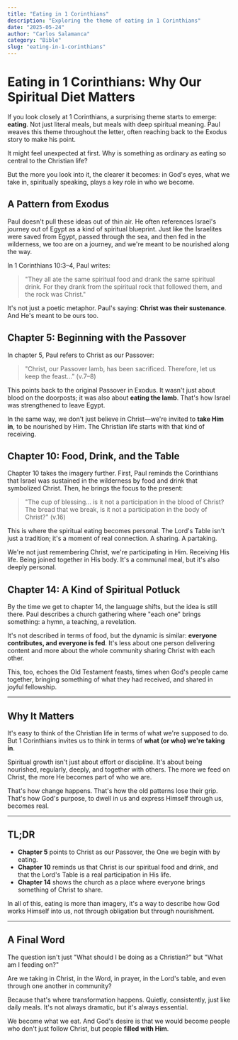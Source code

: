 ```yaml
---
title: "Eating in 1 Corinthians"
description: "Exploring the theme of eating in 1 Corinthians"
date: "2025-05-24"
author: "Carlos Salamanca"
category: "Bible"
slug: "eating-in-1-corinthians"
---
```


# Eating in 1 Corinthians: Why Our Spiritual Diet Matters

If you look closely at 1 Corinthians, a surprising theme starts to emerge: **eating**. Not just literal meals, but meals with deep spiritual meaning. Paul weaves this theme throughout the letter, often reaching back to the Exodus story to make his point.

It might feel unexpected at first. Why is something as ordinary as eating so central to the Christian life?

But the more you look into it, the clearer it becomes: in God's eyes, what we take in, spiritually speaking, plays a key role in who we become.

## A Pattern from Exodus

Paul doesn't pull these ideas out of thin air. He often references Israel's journey out of Egypt as a kind of spiritual blueprint. Just like the Israelites were saved from Egypt, passed through the sea, and then fed in the wilderness, we too are on a journey, and we're meant to be nourished along the way.

In 1 Corinthians 10:3–4, Paul writes:

> "They all ate the same spiritual food and drank the same spiritual drink. For they drank from the spiritual rock that followed them, and the rock was Christ."

It's not just a poetic metaphor. Paul's saying: **Christ was their sustenance**. And He's meant to be ours too.

## Chapter 5: Beginning with the Passover

In chapter 5, Paul refers to Christ as our Passover:

> "Christ, our Passover lamb, has been sacrificed. Therefore, let us keep the feast...” (v.7–8)

This points back to the original Passover in Exodus. It wasn't just about blood on the doorposts; it was also about **eating the lamb**. That's how Israel was strengthened to leave Egypt.

In the same way, we don't just believe in Christ—we're invited to **take Him in**, to be nourished by Him. The Christian life starts with that kind of receiving.

## Chapter 10: Food, Drink, and the Table

Chapter 10 takes the imagery further. First, Paul reminds the Corinthians that Israel was sustained in the wilderness by food and drink that symbolized Christ. Then, he brings the focus to the present:

> "The cup of blessing… is it not a participation in the blood of Christ? The bread that we break, is it not a participation in the body of Christ?" (v.16)

This is where the spiritual eating becomes personal. The Lord's Table isn't just a tradition; it's a moment of real connection. A sharing. A partaking.

We're not just remembering Christ, we're participating in Him. Receiving His life. Being joined together in His body. It's a communal meal, but it's also deeply personal.

## Chapter 14: A Kind of Spiritual Potluck

By the time we get to chapter 14, the language shifts, but the idea is still there. Paul describes a church gathering where "each one" brings something: a hymn, a teaching, a revelation.

It's not described in terms of food, but the dynamic is similar: **everyone contributes, and everyone is fed**. It's less about one person delivering content and more about the whole community sharing Christ with each other.

This, too, echoes the Old Testament feasts, times when God's people came together, bringing something of what they had received, and shared in joyful fellowship.

---

## Why It Matters

It's easy to think of the Christian life in terms of what we're supposed to do. But 1 Corinthians invites us to think in terms of **what (or who) we're taking in**.

Spiritual growth isn't just about effort or discipline. It's about being nourished, regularly, deeply, and together with others. The more we feed on Christ, the more He becomes part of who we are.

That's how change happens. That's how the old patterns lose their grip. That's how God's purpose, to dwell in us and express Himself through us, becomes real.

---

## TL;DR

- **Chapter 5** points to Christ as our Passover, the One we begin with by eating.
- **Chapter 10** reminds us that Christ is our spiritual food and drink, and that the Lord's Table is a real participation in His life.
- **Chapter 14** shows the church as a place where everyone brings something of Christ to share.

In all of this, eating is more than imagery, it's a way to describe how God works Himself into us, not through obligation but through nourishment.

---

## A Final Word

The question isn't just "What should I be doing as a Christian?" but "What am I feeding on?"

Are we taking in Christ, in the Word, in prayer, in the Lord's table, and even through one another in community?

Because that's where transformation happens. Quietly, consistently, just like daily meals. It's not always dramatic, but it's always essential.

We become what we eat. And God's desire is that we would become people who don't just follow Christ, but people **filled with Him**.
